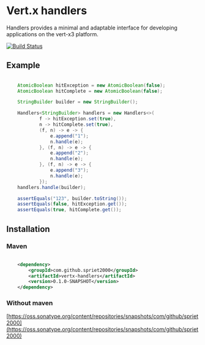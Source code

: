 # Vert.x handlers

Handlers provides a minimal and adaptable interface for developing applications on the vert-x3 platform.

[![Build Status](https://travis-ci.org/spriet2000/vertx-handlers.svg?branch=master)](https://travis-ci.org/spriet2000/vertx-handlers)

## Example

```java
    
    AtomicBoolean hitException = new AtomicBoolean(false);
    AtomicBoolean hitComplete = new AtomicBoolean(false);

    StringBuilder builder = new StringBuilder();

    Handlers<StringBuilder> handlers = new Handlers<>(
            f -> hitException.set(true),
            n -> hitComplete.set(true),
            (f, n) -> e -> {
                e.append("1");
                n.handle(e);
            }, (f, n) -> e -> {
                e.append("2");
                n.handle(e);
            }, (f, n) -> e -> {
                e.append("3");
                n.handle(e);
            });
    handlers.handle(builder);

    assertEquals("123", builder.toString());
    assertEquals(false, hitException.get());
    assertEquals(true, hitComplete.get());

```
## Installation

### Maven

```xml

    <dependency>
        <groupId>com.github.spriet2000</groupId>
        <artifactId>vertx-handlers</artifactId>
        <version>0.1.0-SNAPSHOT</version>
    </dependency>

```

### Without maven

[https://oss.sonatype.org/content/repositories/snapshots/com/github/spriet2000](https://oss.sonatype.org/content/repositories/snapshots/com/github/spriet2000)
